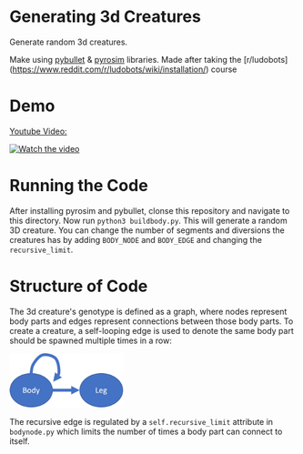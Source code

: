 # Generating 3d Creatures

Generate random 3d creatures.

Make using [pybullet](https://pybullet.org/wordpress/index.php/forum-2/) & [pyrosim](https://github.com/jbongard/pyrosim) libraries. Made after taking the [r/ludobots] (https://www.reddit.com/r/ludobots/wiki/installation/) course

# Demo

[Youtube Video:](https://youtu.be/9jaJ_KYywTY)

[![Watch the video](https://img.youtube.com/vi/9jaJ_KYywTY/hqdefault.jpg)](https://youtu.be/9jaJ_KYywTY)

# Running the Code

After installing pyrosim and pybullet, clonse this repository and navigate to this directory. Now run `python3 buildbody.py`. This will generate a random 3D creature. You can change the number of segments and diversions the creatures has by adding `BODY_NODE` and `BODY_EDGE` and changing the `recursive_limit`.

# Structure of Code

The 3d creature's genotype is defined as a graph, where nodes represent body parts and edges represent connections between those body parts. To create a creature, a self-looping edge is used to denote the same body part should be spawned multiple times in a row:

<img src="images/Picture1.png" width="200">

The recursive edge is regulated by a `self.recursive_limit` attribute in `bodynode.py` which limits the number of times a body part can connect to itself.

